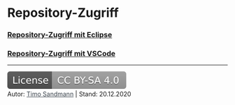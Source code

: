 # Repository-Zugriff

### [Repository-Zugriff mit Eclipse](1_git-eclipse.md)

### [Repository-Zugriff mit VSCode](2_git-vsc.md)

---

<a href="https://creativecommons.org/licenses/by-sa/4.0/" target="_blank"><img src="images/license.svg" alt="License: CC BY-SA 4.0" style="left;margin-left:0;margin-right:1em;" /></a><br>
Autor: <a href="https://github.com/tsandmann" target="_blank" style="color:#3c454e;">Timo Sandmann</a> \| Stand: 20.12.2020

